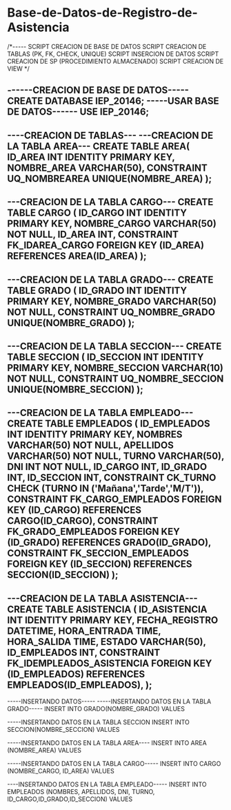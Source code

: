# Base-de-Datos-de-Registro-de-Asistencia
/*-----
SCRIPT CREACION DE BASE DE DATOS 
SCRIPT CREACION DE TABLAS (PK, FK, CHECK, UNIQUE)
SCRIPT INSERCION DE DATOS
SCRIPT CREACION DE SP (PROCEDIMIENTO ALMACENADO)
SCRIPT CREACION DE VIEW
*/


------CREACION DE BASE DE DATOS-----
CREATE DATABASE IEP_20146;
-----USAR BASE DE DATOS------
USE IEP_20146;
-

----CREACION DE TABLAS---
---CREACION DE LA TABLA AREA---
CREATE TABLE AREA(
ID_AREA INT IDENTITY PRIMARY KEY,
NOMBRE_AREA VARCHAR(50),
CONSTRAINT UQ_NOMBREAREA UNIQUE(NOMBRE_AREA)
);
-

---CREACION DE LA TABLA CARGO---
CREATE TABLE CARGO (
ID_CARGO INT IDENTITY PRIMARY KEY,
NOMBRE_CARGO VARCHAR(50) NOT NULL,
ID_AREA INT,
CONSTRAINT FK_IDAREA_CARGO FOREIGN KEY (ID_AREA) REFERENCES AREA(ID_AREA)
);
-

---CREACION DE LA TABLA GRADO---
CREATE TABLE GRADO (
ID_GRADO INT IDENTITY PRIMARY KEY,
NOMBRE_GRADO VARCHAR(50) NOT NULL,
CONSTRAINT UQ_NOMBRE_GRADO UNIQUE(NOMBRE_GRADO)
);
-

---CREACION DE LA TABLA SECCION---
CREATE TABLE SECCION (
ID_SECCION INT IDENTITY PRIMARY KEY,
NOMBRE_SECCION VARCHAR(10) NOT NULL,
CONSTRAINT UQ_NOMBRE_SECCION UNIQUE(NOMBRE_SECCION)
);
-


---CREACION DE LA TABLA EMPLEADO---
CREATE TABLE EMPLEADOS (
ID_EMPLEADOS INT IDENTITY PRIMARY KEY,
NOMBRES VARCHAR(50) NOT NULL,
APELLIDOS VARCHAR(50) NOT NULL,
TURNO VARCHAR(50),
DNI INT NOT NULL,
ID_CARGO INT,
ID_GRADO INT,
ID_SECCION INT,
CONSTRAINT CK_TURNO CHECK (TURNO IN ('Mañana','Tarde','M/T')),
CONSTRAINT FK_CARGO_EMPLEADOS FOREIGN KEY (ID_CARGO) REFERENCES CARGO(ID_CARGO),
CONSTRAINT FK_GRADO_EMPLEADOS FOREIGN KEY (ID_GRADO) REFERENCES GRADO(ID_GRADO),
CONSTRAINT FK_SECCION_EMPLEADOS FOREIGN KEY (ID_SECCION) REFERENCES SECCION(ID_SECCION)
);
-

---CREACION DE LA TABLA ASISTENCIA---
CREATE TABLE ASISTENCIA (
ID_ASISTENCIA INT IDENTITY PRIMARY KEY,
FECHA_REGISTRO DATETIME,
HORA_ENTRADA TIME,
HORA_SALIDA TIME,
ESTADO VARCHAR(50),
ID_EMPLEADOS INT,
CONSTRAINT FK_IDEMPLEADOS_ASISTENCIA FOREIGN KEY (ID_EMPLEADOS) REFERENCES EMPLEADOS(ID_EMPLEADOS),
);
-

-----INSERTANDO DATOS-----
-----INSERTANDO DATOS EN LA TABLA GRADO-----
INSERT INTO GRADO(NOMBRE_GRADO) VALUES


-----INSERTANDO DATOS EN LA TABLA SECCION
INSERT INTO SECCION(NOMBRE_SECCION) VALUES

-----INSERTANDO DATOS EN LA TABLA AREA----
INSERT INTO AREA (NOMBRE_AREA) VALUES

-----INSERTANDO DATOS EN LA TABLA CARGO-----
INSERT INTO CARGO (NOMBRE_CARGO, ID_AREA) VALUES

----INSERTANDO DATOS EN LA TABLA EMPLEADO-----
INSERT INTO EMPLEADOS (NOMBRES, APELLIDOS, DNI, TURNO, ID_CARGO,ID_GRADO,ID_SECCION) VALUES

